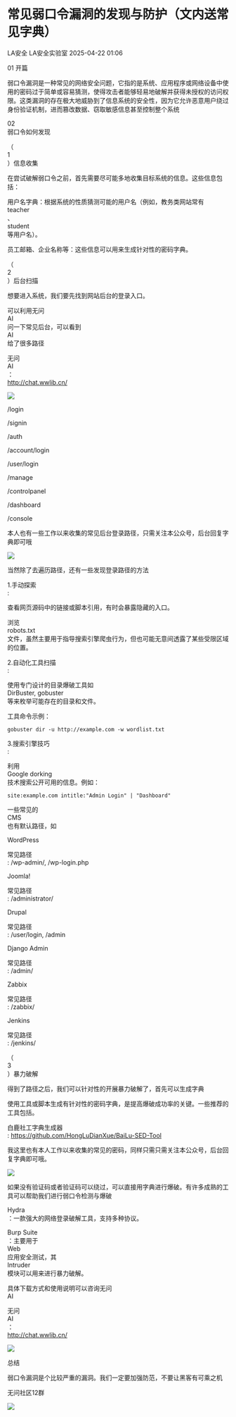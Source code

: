#  常见弱口令漏洞的发现与防护（文内送常见字典）   
LA安全  LA安全实验室   2025-04-22 01:06  
  
01 开篇  
  
  
弱口令漏洞是一种常见的网络安全问题，它指的是系统、应用程序或网络设备中使用的密码过于简单或容易猜测，使得攻击者能够轻易地破解并获得未授权的访问权限。这类漏洞的存在极大地威胁到了信息系统的安全性，因为它允许恶意用户绕过身份验证机制，进而篡改数据、窃取敏感信息甚至控制整个系统  
  
02   
弱口令如何发现  
  
（  
1  
）信息收集  
  
在尝试破解弱口令之前，首先需要尽可能多地收集目标系统的信息。这些信息包括：  
  
用户名字典：根据系统的性质猜测可能的用户名（例如，教务类网站常有  
teacher  
、  
student  
等用户名）。  
  
员工邮箱、企业名称等：这些信息可以用来生成针对性的密码字典。  
  
（  
2  
）后台扫描  
  
想要进入系统，我们要先找到网站后台的登录入口。  
  
可以利用无问  
AI  
问一下常见后台，可以看到  
AI  
给了很多路径  
  
无问  
AI  
：  
http://chat.wwlib.cn/  
  
![](https://mmbiz.qpic.cn/mmbiz_png/x8YAD23kQW0CVbCIrGT7Yg5tJfzsicaiaQ4k2qtaeIvwZaiaJ6c7A5G88zr75YFtQhDmG0BmmbxPhVHxILRqicQLibQ/640?wx_fmt=png&from=appmsg "")  
  
/login  
  
/signin  
  
/auth  
  
/account/login  
  
/user/login  
  
/manage  
  
/controlpanel  
  
/dashboard  
  
/console  
  
本人也有一些工作以来收集的常见后台登录路径，只需关注本公众号，后台回复字典即可哦  
  
![](https://mmbiz.qpic.cn/mmbiz_png/x8YAD23kQW0CVbCIrGT7Yg5tJfzsicaiaQLIrIImSILNQKHuibOMzcxkm1K3Q7uN0iaHjYcibDXGfH02pP3BHI2pNBg/640?wx_fmt=png&from=appmsg "")  
  
当然除了去遍历路径，还有一些发现登录路径的方法  
  
1.手动探索  
:  
  
查看网页源码中的链接或脚本引用，有时会暴露隐藏的入口。  
  
浏览  
robots.txt  
文件，虽然主要用于指导搜索引擎爬虫行为，但也可能无意间透露了某些受限区域的位置。  
  
2.自动化工具扫描  
:  
  
使用专门设计的目录爆破工具如  
DirBuster, gobuster   
等来枚举可能存在的目录和文件。  
  
工具命令示例：  
```
gobuster dir -u http://example.com -w wordlist.txt
```  
  
  
3.搜索引擎技巧  
:  
  
利用  
Google dorking   
技术搜索公开可用的信息。例如：  
```
site:example.com intitle:"Admin Login" | "Dashboard"
```  
  
  
一些常见的  
CMS  
也有默认路径，如  
  
WordPress  
  
常见路径  
: /wp-admin/, /wp-login.php  
  
Joomla!  
  
常见路径  
: /administrator/  
  
Drupal  
  
常见路径  
: /user/login, /admin  
  
Django Admin  
  
常见路径  
: /admin/  
  
Zabbix  
  
常见路径  
: /zabbix/  
  
Jenkins  
  
常见路径  
: /jenkins/  
  
（  
3  
）暴力破解  
  
得到了路径之后，我们可以针对性的开展暴力破解了，首先可以生成字典  
  
使用工具或脚本生成有针对性的密码字典，是提高爆破成功率的关键。一些推荐的工具包括。  
  
白鹿社工字典生成器  
: https://github.com/HongLuDianXue/BaiLu-SED-Tool  
  
我这里也有本人工作以来收集的常见的密码，同样只需只需关注本公众号，后台回复字典即可哦。  
  
![](https://mmbiz.qpic.cn/mmbiz_png/x8YAD23kQW0CVbCIrGT7Yg5tJfzsicaiaQYha25xDM7Do8WibXtyZQbKNapgR7dtvhuHVfL7MgV96Mu0XdAWMCv7w/640?wx_fmt=png&from=appmsg "")  
  
如果没有验证码或者验证码可以绕过，可以直接用字典进行爆破。有许多成熟的工具可以帮助我们进行弱口令检测与爆破  
  
Hydra  
：一款强大的网络登录破解工具，支持多种协议。  
  
Burp Suite  
：主要用于  
Web  
应用安全测试，其  
Intruder  
模块可以用来进行暴力破解。  
  
具体下载方式和使用说明可以咨询无问  
AI  
  
无问  
AI  
：  
http://chat.wwlib.cn/  
  
![](https://mmbiz.qpic.cn/mmbiz_png/x8YAD23kQW0CVbCIrGT7Yg5tJfzsicaiaQkXIplob9bk8LsbVUWzCeYDJPtvGiaUZqqRSZMjdwGSeVnw9k5ILUskQ/640?wx_fmt=png&from=appmsg "")  
  
总结  
  
弱口令漏洞是个比较严重的漏洞。我们一定要加强防范，不要让黑客有可乘之机  
  
无问社区12群  
  
![](https://mmbiz.qpic.cn/mmbiz_png/x8YAD23kQW0CVbCIrGT7Yg5tJfzsicaiaQlGwyibmpziaJ56A2tRAoNJ5dTns6bXdewuKcpwUG0Udib7g2ds34ysoibg/640?wx_fmt=png&from=appmsg "")  
  
  
  
  
  
  
  
  

